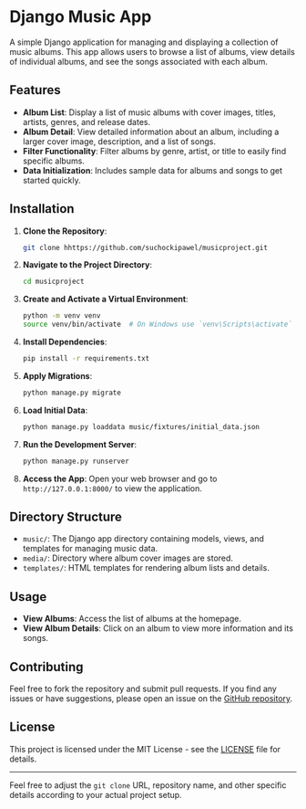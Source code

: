 # Django Music App

A simple Django application for managing and displaying a collection of music albums. This app allows users to browse a list of albums, view details of individual albums, and see the songs associated with each album.

## Features

- **Album List**: Display a list of music albums with cover images, titles, artists, genres, and release dates.
- **Album Detail**: View detailed information about an album, including a larger cover image, description, and a list of songs.
- **Filter Functionality**: Filter albums by genre, artist, or title to easily find specific albums.
- **Data Initialization**: Includes sample data for albums and songs to get started quickly.

## Installation

1. **Clone the Repository**:
   ```bash
   git clone hhttps://github.com/suchockipawel/musicproject.git
   ```

2. **Navigate to the Project Directory**:
   ```bash
   cd musicproject
   ```

3. **Create and Activate a Virtual Environment**:
   ```bash
   python -m venv venv
   source venv/bin/activate  # On Windows use `venv\Scripts\activate`
   ```

4. **Install Dependencies**:
   ```bash
   pip install -r requirements.txt
   ```

5. **Apply Migrations**:
   ```bash
   python manage.py migrate
   ```

6. **Load Initial Data**:
   ```bash
   python manage.py loaddata music/fixtures/initial_data.json
   ```

7. **Run the Development Server**:
   ```bash
   python manage.py runserver
   ```

8. **Access the App**:
   Open your web browser and go to `http://127.0.0.1:8000/` to view the application.

## Directory Structure

- `music/`: The Django app directory containing models, views, and templates for managing music data.
- `media/`: Directory where album cover images are stored.
- `templates/`: HTML templates for rendering album lists and details.

## Usage

- **View Albums**: Access the list of albums at the homepage.
- **View Album Details**: Click on an album to view more information and its songs.

## Contributing

Feel free to fork the repository and submit pull requests. If you find any issues or have suggestions, please open an issue on the [GitHub repository](https://github.com/yourusername/musicapp).

## License

This project is licensed under the MIT License - see the [LICENSE](LICENSE) file for details.

---

Feel free to adjust the `git clone` URL, repository name, and other specific details according to your actual project setup.

